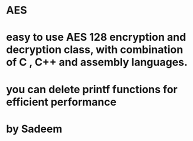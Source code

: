# AES
# easy to use AES 128 encryption and decryption class, with combination of C , C++ and assembly languages.
# you can delete printf functions for efficient performance
# by Sadeem

